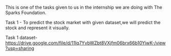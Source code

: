 This is one of the tasks given to us in the internship we are doing with The Sparks Foundation.

Task 1 - To predict the stock market with  given dataset,we will predict the stock and represent it visually.

Task 1 dataset- https://drive.google.com/file/d/11Iq7YvbWZbt8VXjfm06brx66b10YiwK-/view?usp=sharing




